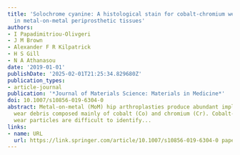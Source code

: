 ```yaml
---
title: 'Solochrome cyanine: A histological stain for cobalt-chromium wear particles
  in metal-on-metal periprosthetic tissues'
authors:
- I Papadimitriou-Olivgeri
- J M Brown
- Alexander F R Kilpatrick
- H S Gill
- N A Athanasou
date: '2019-01-01'
publishDate: '2025-02-01T21:25:34.829680Z'
publication_types:
- article-journal
publication: '*Journal of Materials Science: Materials in Medicine*'
doi: 10.1007/s10856-019-6304-0
abstract: Metal-on-metal (MoM) hip arthroplasties produce abundant implant-derived
  wear debris composed mainly of cobalt (Co) and chromium (Cr). Cobalt-chromium (Co-Cr)
  wear particles are difficult to identify...
links:
- name: URL
  url: https://link.springer.com/article/10.1007/s10856-019-6304-0 papers3://publication/doi/10.1007/s10856-019-6304-0
---
```


